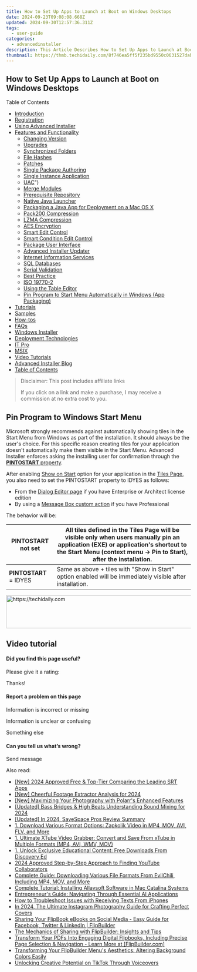 ```yaml
---
title: How to Set Up Apps to Launch at Boot on Windows Desktops
date: 2024-09-23T09:08:08.668Z
updated: 2024-09-30T12:57:36.311Z
tags:
  - user-guide
categories:
  - advancedinstaller
description: This Article Describes How to Set Up Apps to Launch at Boot on Windows Desktops
thumbnail: https://thmb.techidaily.com/8f746ea5ff5f235bd9550c0631527dab7bc233469cd27f4e2765e160c088926b.jpg
---
```


## How to Set Up Apps to Launch at Boot on Windows Desktops

Table of Contents

* [Introduction](https://tools.techidaily.com/advancedinstaller/products/)
* [Registration](https://tools.techidaily.com/advancedinstaller/products/)
* [Using Advanced Installer](https://tools.techidaily.com/advancedinstaller/products/)
* [Features and Functionality](https://tools.techidaily.com/advancedinstaller/products/)  
   * [Changing Version](https://tools.techidaily.com/advancedinstaller/products/)  
   * [Upgrades](https://tools.techidaily.com/advancedinstaller/products/)  
   * [Synchronized Folders](https://tools.techidaily.com/advancedinstaller/products/)  
   * [File Hashes](https://tools.techidaily.com/advancedinstaller/products/)  
   * [Patches](https://tools.techidaily.com/advancedinstaller/products/)  
   * [Single Package Authoring](https://tools.techidaily.com/advancedinstaller/products/)  
   * [Single Instance Application](https://tools.techidaily.com/advancedinstaller/products/)  
   * [UAC](https://tools.techidaily.com/advancedinstaller/products/)")  
   * [Merge Modules](https://tools.techidaily.com/advancedinstaller/products/)  
   * [Prerequisite Repository](https://tools.techidaily.com/advancedinstaller/products/)  
   * [Native Java Launcher](https://tools.techidaily.com/advancedinstaller/products/)  
   * [Packaging a Java App for Deployment on a Mac OS X](https://tools.techidaily.com/advancedinstaller/products/)  
   * [Pack200 Compression](https://tools.techidaily.com/advancedinstaller/products/)  
   * [LZMA Compression](https://tools.techidaily.com/advancedinstaller/products/)  
   * [AES Encryption](https://tools.techidaily.com/advancedinstaller/products/)  
   * [Smart Edit Control](https://tools.techidaily.com/advancedinstaller/products/)  
   * [Smart Condition Edit Control](https://tools.techidaily.com/advancedinstaller/products/)  
   * [Package User Interface](https://tools.techidaily.com/advancedinstaller/products/)  
   * [Advanced Installer Updater](https://tools.techidaily.com/advancedinstaller/products/)  
   * [Internet Information Services](https://tools.techidaily.com/advancedinstaller/products/)  
   * [SQL Databases](https://tools.techidaily.com/advancedinstaller/products/)  
   * [Serial Validation](https://tools.techidaily.com/advancedinstaller/products/)  
   * [Best Practice](https://tools.techidaily.com/advancedinstaller/products/)  
   * [ISO 19770-2](https://tools.techidaily.com/advancedinstaller/products/)  
   * [Using the Table Editor](https://tools.techidaily.com/advancedinstaller/products/)  
   * [Pin Program to Start Menu Automatically in Windows (App Packaging)](https://www.advancedinstaller.com/user-guide/tiles-show-start.html "Pin Program to Start Menu Automatically in Windows (App Packaging)")
* [Tutorials](https://tools.techidaily.com/advancedinstaller/products/)
* [Samples](https://tools.techidaily.com/advancedinstaller/products/)
* [How-tos](https://tools.techidaily.com/advancedinstaller/products/)
* [FAQs](https://tools.techidaily.com/advancedinstaller/products/)
* [Windows Installer](https://tools.techidaily.com/advancedinstaller/products/)
* [Deployment Technologies](https://tools.techidaily.com/advancedinstaller/products/)
* [IT Pro](https://tools.techidaily.com/advancedinstaller/products/)
* [MSIX](https://tools.techidaily.com/advancedinstaller/products/)
* [Video Tutorials](https://tools.techidaily.com/advancedinstaller/products/)
* [Advanced Installer Blog](https://tools.techidaily.com/advancedinstaller/products/)
* [Table of Contents](https://tools.techidaily.com/advancedinstaller/products/)

>  Disclaimer: This post includes affiliate links
>
>  If you click on a link and make a purchase, I may receive a commission at no extra cost to you.
>

## Pin Program to Windows Start Menu

Microsoft strongly recommends against automatically showing tiles in the Start Menu from Windows as part of the installation. It should always be the user's choice. For this specific reason creating tiles for your application doesn't automatically make them visible in the Start Menu. Advanced Installer enforces asking the installing user for confirmation through the [**PINTOSTART** property](https://tools.techidaily.com/advancedinstaller/products/). 

After enabling [Show on Start](https://tools.techidaily.com/advancedinstaller/products/) option for your application in the [Tiles Page](https://tools.techidaily.com/advancedinstaller/products/), you also need to set the PINTOSTART property to IDYES as follows:

* From the [Dialog Editor page](https://tools.techidaily.com/advancedinstaller/products/) if you have Enterprise or Architect license edition
* By using a [Message Box custom action](https://tools.techidaily.com/advancedinstaller/products/) if you have Professional

The behavior will be:

| **PINTOSTART** not set  | All tiles defined in the Tiles Page will be visible only when users manually pin an application (EXE) or application's shortcut to the Start Menu (context menu -> Pin to Start), after the installation. |
| ----------------------- | --------------------------------------------------------------------------------------------------------------------------------------------------------------------------------------------------------- |
| **PINTOSTART** \= IDYES | Same as above + tiles with "Show in Start" option enabled will be immediately visible after installation.                                                                                                 |

<!-- affiliate ads begin -->
<a href="https://appsumo.8odi.net/c/5597632/2043594/7443" target="_top" id="2043594">
  <img src="//a.impactradius-go.com/display-ad/7443-2043594" border="0" alt="https://techidaily.com" width="728" height="90"/>
</a>
<img height="0" width="0" src="https://appsumo.8odi.net/i/5597632/2043594/7443" style="position:absolute;visibility:hidden;" border="0" />
<!-- affiliate ads end -->

## Video tutorial

#### Did you find this page useful?

Please give it a rating:

 Thanks!

#### Report a problem on this page

Information is incorrect or missing

Information is unclear or confusing

Something else

#### Can you tell us what’s wrong?

Send message

<ins class="adsbygoogle"
     style="display:block"
     data-ad-format="autorelaxed"
     data-ad-client="ca-pub-7571918770474297"
     data-ad-slot="1223367746"></ins>

<ins class="adsbygoogle"
     style="display:block"
     data-ad-client="ca-pub-7571918770474297"
     data-ad-slot="8358498916"
     data-ad-format="auto"
     data-full-width-responsive="true"></ins>

<span class="atpl-alsoreadstyle">Also read:</span>
<div><ul>
<li><a href="https://article-posts.techidaily.com/new-2024-approved-free-and-top-tier-comparing-the-leading-srt-apps/"><u>[New] 2024 Approved Free & Top-Tier Comparing the Leading SRT Apps</u></a></li>
<li><a href="https://article-posts.techidaily.com/new-cheerful-footage-extractor-analysis-for-2024/"><u>[New] Cheerful Footage Extractor Analysis for 2024</u></a></li>
<li><a href="https://fox-cloud.techidaily.com/new-maximizing-your-photography-with-polarrs-enhanced-features/"><u>[New] Maximizing Your Photography with Polarr's Enhanced Features</u></a></li>
<li><a href="https://fox-helps.techidaily.com/updated-bass-bridges-and-high-beats-understanding-sound-mixing-for-2024/"><u>[Updated] Bass Bridges & High Beats Understanding Sound Mixing for 2024</u></a></li>
<li><a href="https://video-screen-grab.techidaily.com/updated-in-2024-savespace-pros-review-summary/"><u>[Updated] In 2024, SaveSpace Pros Review Summary</u></a></li>
<li><a href="https://fox-place.techidaily.com/1-download-various-format-options-zapkolik-video-in-mp4-mov-avi-flv-and-more/"><u>1. Download Various Format Options: Zapkolik Video in MP4, MOV, AVI, FLV, and More</u></a></li>
<li><a href="https://fox-place.techidaily.com/1-ultimate-xtube-video-grabber-convert-and-save-from-xtube-in-multiple-formats-mp4-avi-wmv-mov/"><u>1. Ultimate XTube Video Grabber: Convert and Save From xTube in Multiple Formats (MP4, AVI, WMV, MOV)</u></a></li>
<li><a href="https://fox-place.techidaily.com/1-unlock-exclusive-educational-content-free-downloads-from-discovery-ed/"><u>1. Unlock Exclusive Educational Content: Free Downloads From Discovery Ed</u></a></li>
<li><a href="https://youtube-stream.techidaily.com/2024-approved-step-by-step-approach-to-finding-youtube-collaborators/"><u>2024 Approved Step-by-Step Approach to Finding YouTube Collaborators</u></a></li>
<li><a href="https://fox-place.techidaily.com/complete-guide-downloading-various-file-formats-from-evilchili-including-mp4-mov-and-more/"><u>Complete Guide: Downloading Various File Formats From EvilChili, Including MP4, MOV, and More</u></a></li>
<li><a href="https://fox-place.techidaily.com/complete-tutorial-installing-allavsoft-software-in-mac-catalina-systems/"><u>Complete Tutorial: Installing Allavsoft Software in Mac Catalina Systems</u></a></li>
<li><a href="https://tech-savvy.techidaily.com/entrepreneurs-guide-navigating-through-essential-ai-applications/"><u>Entrepreneur's Guide: Navigating Through Essential AI Applications</u></a></li>
<li><a href="https://os-tips.techidaily.com/how-to-troubleshoot-issues-with-receiving-texts-from-iphones/"><u>How to Troubleshoot Issues with Receiving Texts From iPhones</u></a></li>
<li><a href="https://instagram-clips.techidaily.com/in-2024-the-ultimate-instagram-photography-guide-for-crafting-perfect-covers/"><u>In 2024, The Ultimate Instagram Photography Guide for Crafting Perfect Covers</u></a></li>
<li><a href="https://fox-place.techidaily.com/sharing-your-flipbook-ebooks-on-social-media-easy-guide-for-facebook-twitter-and-linkedin-flipbuilder/"><u>Sharing Your FlipBook eBooks on Social Media - Easy Guide for Facebook, Twitter & LinkedIn | FlipBuilder</u></a></li>
<li><a href="https://fox-place.techidaily.com/the-mechanics-of-sharing-with-flipbuilder-insights-and-tips/"><u>The Mechanics of Sharing with FlipBuilder: Insights and Tips</u></a></li>
<li><a href="https://fox-place.techidaily.com/transform-your-pdfs-into-engaging-digital-flipbooks-including-precise-page-selection-and-navigation-learn-more-at-flipbuildercom/"><u>Transform Your PDFs Into Engaging Digital Flipbooks, Including Precise Page Selection & Navigation - Learn More at [FlipBuilder.com]</u></a></li>
<li><a href="https://fox-place.techidaily.com/transforming-your-flipbuilder-menus-aesthetics-altering-background-colors-easily/"><u>Transforming Your FlipBuilder Menu's Aesthetics: Altering Background Colors Easily</u></a></li>
<li><a href="https://tiktok-video-recordings.techidaily.com/unlocking-creative-potential-on-tiktok-through-voiceovers/"><u>Unlocking Creative Potential on TikTok Through Voiceovers</u></a></li>
</ul></div>

